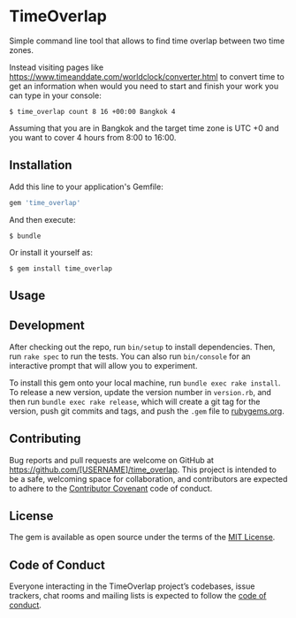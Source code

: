 # TimeOverlap

Simple command line tool that allows to find time overlap between two time zones.

Instead visiting pages like https://www.timeanddate.com/worldclock/converter.html
to convert time to get an information when would you need to start and finish your work
you can type in your console:

```
$ time_overlap count 8 16 +00:00 Bangkok 4
```

Assuming that you are in Bangkok and the target time zone is UTC +0
and you want to cover 4 hours from 8:00 to 16:00.

## Installation

Add this line to your application's Gemfile:

```ruby
gem 'time_overlap'
```

And then execute:

    $ bundle

Or install it yourself as:

    $ gem install time_overlap

## Usage


## Development

After checking out the repo, run `bin/setup` to install dependencies. Then, run `rake spec` to run the tests. You can also run `bin/console` for an interactive prompt that will allow you to experiment.

To install this gem onto your local machine, run `bundle exec rake install`. To release a new version, update the version number in `version.rb`, and then run `bundle exec rake release`, which will create a git tag for the version, push git commits and tags, and push the `.gem` file to [rubygems.org](https://rubygems.org).

## Contributing

Bug reports and pull requests are welcome on GitHub at https://github.com/[USERNAME]/time_overlap. This project is intended to be a safe, welcoming space for collaboration, and contributors are expected to adhere to the [Contributor Covenant](http://contributor-covenant.org) code of conduct.

## License

The gem is available as open source under the terms of the [MIT License](https://opensource.org/licenses/MIT).

## Code of Conduct

Everyone interacting in the TimeOverlap project’s codebases, issue trackers, chat rooms and mailing lists is expected to follow the [code of conduct](https://github.com/[USERNAME]/time_overlap/blob/master/CODE_OF_CONDUCT.md).
